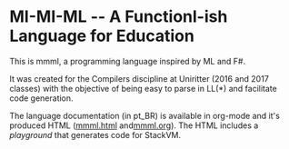 # MI-MI-ML -- A Functionl-ish Language for Education

This is mmml, a programming language inspired by ML and F#.

It was created for the Compilers discipline at Uniritter (2016 and 2017 classes) with the objective of being easy to parse in LL(*) and facilitate code generation.

The language documentation (in pt_BR) is available in org-mode and it's produced HTML ([mmml.html](./mmml.html "MMML Documentation") and[mmml.org](./mmml.org "org-mode MMML documentation")). The HTML includes a *playground* that generates code for StackVM.

<!--  LocalWords:  Uniritter StackVM
 -->
